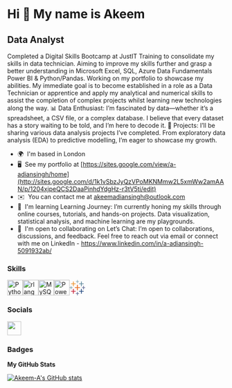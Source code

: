 Hi 👋 My name is Akeem
======================

Data Analyst
------------

Completed a Digital Skills Bootcamp at JustIT Training to consolidate my skills in data technician. Aiming to improve my skills further and grasp a better understanding in Microsoft Excel, SQL, Azure Data Fundamentals Power BI & Python/Pandas. Working on my portfolio to showcase my abilities. My immediate goal is to become established in a role as a Data Technician or apprentice and apply my analytical and numerical skills to assist the completion of complex projects whilst learning new technologies along the way. 📊 Data Enthusiast: I’m fascinated by data—whether it’s a spreadsheet, a CSV file, or a complex database. I believe that every dataset has a story waiting to be told, and I’m here to decode it. 🚀 Projects: I’ll be sharing various data analysis projects I’ve completed. From exploratory data analysis (EDA) to predictive modelling, I’m eager to showcase my growth.

* 🌍  I'm based in London
* 🖥️  See my portfolio at [https://sites.google.com/view/a-adiansingh/home](http://sites.google.com/d/1k1vSbzJyQzVPoMKNMmw2L5xmWw2amAAN/p/1204xjpeQCS2DaaPinhdYdgHz-r3tV5ti/edit)
* ✉️  You can contact me at [akeemadiansingh@outlook.com](mailto:akeemadiansingh@outlook.com)
* 🧠  I'm learning Learning Journey: I’m currently honing my skills through online courses, tutorials, and hands-on projects. Data visualization, statistical analysis, and machine learning are my playgrounds.
* 🤝  I'm open to collaborating on Let’s Chat: I’m open to collaborations, discussions, and feedback. Feel free to reach out via email or connect with me on LinkedIn - https://www.linkedin.com/in/a-adiansingh-5091932ab/

### Skills


<p align="left">
<a href="https://www.python.org/" target="_blank" rel="noreferrer"><img src="https://raw.githubusercontent.com/danielcranney/readme-generator/main/public/icons/skills/python-colored.svg" width="36" height="36" alt="Python" /></a><a href="https://www.r-project.org/" target="_blank" rel="noreferrer"><img src="https://raw.githubusercontent.com/danielcranney/readme-generator/main/public/icons/skills/rlang-colored.svg" width="36" height="36" alt="rlang" /></a><a href="https://www.mysql.com/" target="_blank" rel="noreferrer"><img src="https://raw.githubusercontent.com/danielcranney/readme-generator/main/public/icons/skills/mysql-colored.svg" width="36" height="36" alt="MySQL" /></a><a href="https://app.powerbi.com/" target="_blank" rel="noreferrer"><img src="https://cdn.worldvectorlogo.com/logos/power-bi.svg" width="36" height="36" alt="PowerBI" /></a><svg height="36" width="36" xmlns="http://www.w3.org/2000/svg" viewBox="0 0 60.3 59.5"><path d="M28.5 40.2h3.3v-9h8.3V28h-8.3v-9h-3.3v9h-8.2v3.2h8.2z" fill="#e8762d"/><path d="M13.2 53.2H16v-8h7.4v-2.5H16v-8.1h-2.8v8.1H5.8v2.5h7.4z" fill="#c72037"/><path d="M44.3 24.3h2.8v-8h7.5v-2.4h-7.5V5.8h-2.8v8.1h-7.4v2.4h7.4z" fill="#5b879b"/><path d="M29 59.5h2.4v-5.7h5.1v-2.1h-5.1V46H29v5.7h-5v2.1h5z" fill="#5c6692"/><path d="M13.3 24.3h2.6v-8.1h7.5v-2.3h-7.5V5.8h-2.6v8.1H5.8v2.3h7.5z" fill="#eb9129"/><path d="M52.8 36.3h2.4v-5.6h5.1v-2.2h-5.1v-5.6h-2.4v5.6h-5v2.2h5z" fill="#5c6692"/><path clip-rule="evenodd" d="M44.3 53.2h2.8v-8h7.5v-2.5h-7.5v-8.1h-2.8v8.1h-7.4v2.5h7.4z" fill="#1f457e" fill-rule="evenodd"/><path d="M36.1 7.2V5.5h-5V0h-1.8v5.5h-5v1.7h5v5.5h1.8V7.2zM5 35.9h1.8v-5.5h5v-1.7h-5v-5.4H5v5.4H0v1.8l5-.1z" fill="#7199a6"/></svg>
</p>


### Socials

<p align="left"> <a href="https://www.github.com/Akeem-A" target="_blank" rel="noreferrer"> <picture> <source media="(prefers-color-scheme: dark)" srcset="https://raw.githubusercontent.com/danielcranney/readme-generator/main/public/icons/socials/github-dark.svg" /> <source media="(prefers-color-scheme: light)" srcset="https://raw.githubusercontent.com/danielcranney/readme-generator/main/public/icons/socials/github.svg" /> <img src="https://raw.githubusercontent.com/danielcranney/readme-generator/main/public/icons/socials/github.svg" width="32" height="32" /> </picture> </a></p>

### Badges

<b>My GitHub Stats</b>

<a href="http://www.github.com/Akeem-A"><img src="https://github-readme-stats.vercel.app/api?username=Akeem-A&show_icons=true&hide=&count_private=true&title_color=facc15&text_color=ffffff&icon_color=facc15&bg_color=1c1917&hide_border=true&show_icons=true" alt="Akeem-A's GitHub stats" /></a>
